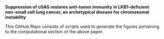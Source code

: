 **Suppression of cGAS restores anti-tumor immunity in LKB1-deficient non-small cell lung cancer, an archetypical disease for chromosomal instability**

This GitHub Repo consists of scripts used to generate the figures pertaining to the computational section of the above paper.
